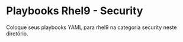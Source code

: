 # Playbooks Rhel9 - Security

Coloque seus playbooks YAML para rhel9 na categoria security neste diretório.
